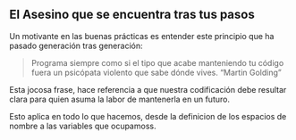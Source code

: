 ## **El Asesino que se encuentra tras tus pasos**

Un motivante en las buenas prácticas es entender este principio que ha pasado generación tras generación:
 
> Programa siempre como si el tipo que acabe manteniendo tu código fuera un psicópata violento que sabe dónde vives.
> “Martin Golding”
 
Esta jocosa frase, hace referencia a que nuestra codificación debe resultar clara para quien asuma la labor de mantenerla en un futuro.

Esto aplica en todo lo que hacemos, desde la definicion de los espacios de nombre a las variables que ocupamoss.
